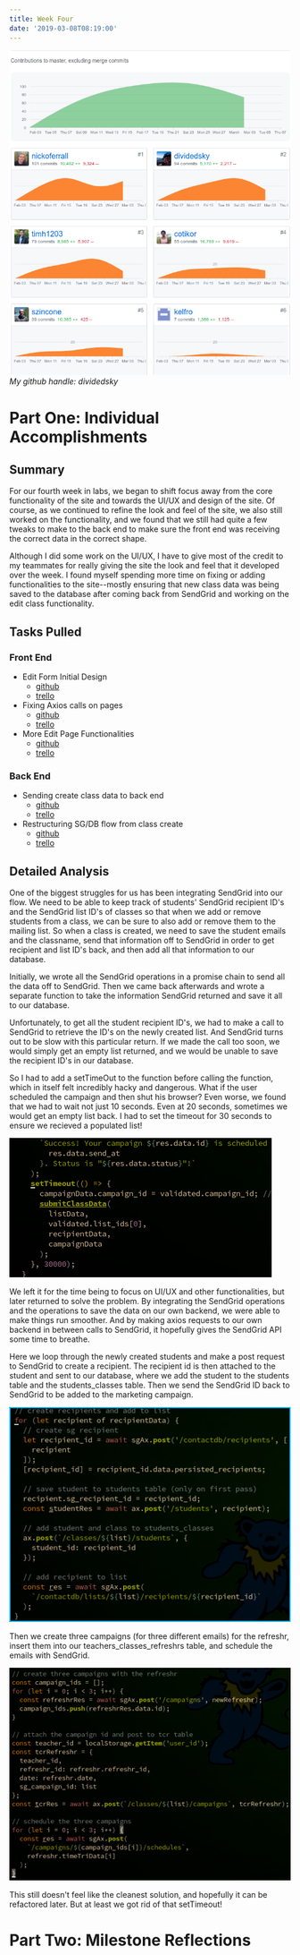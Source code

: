 ```yaml
---
title: Week Four
date: '2019-03-08T08:19:00'
---
```


![Contributions](./contributions.png)
*My github handle: dividedsky*

# Part One: Individual Accomplishments
## Summary

For our fourth week in labs, we began to shift focus away from the core functionality of the site and towards the UI/UX and design of the site. Of course, as we continued to refine the look and feel of the site, we also still worked on the functionality, and we found that we still had quite a few tweaks to make to the back end to make sure the front end was receiving the correct data in the correct shape.

Although I did some work on the UI/UX, I have to give most of the credit to my teammates for really giving the site the look and feel that it developed over the week. I found myself spending more time on fixing or adding functionalities to the site--mostly ensuring that new class data was being saved to the database after coming back from SendGrid and working on the edit class functionality.

## Tasks Pulled
### Front End
* Edit Form Initial Design
  * [github]('https://github.com/Lambda-School-Labs/labs10-student-follow/pull/98')
  * [trello]('https://trello.com/c/mAg63AYY/93-edit-class-styling-and-logic')
* Fixing Axios calls on pages
  * [github]('https://github.com/Lambda-School-Labs/labs10-student-follow/pull/108')
  * [trello]('https://trello.com/c/Vkmo9pYA/120-update-axios-calls')
* More Edit Page Functionalities
  * [github]('https://github.com/Lambda-School-Labs/labs10-student-follow/pull/115')
  * [trello]('https://trello.com/c/mAg63AYY/93-edit-class-styling-and-logic')

### Back End
* Sending create class data to back end
  * [github]('https://github.com/Lambda-School-Labs/labs10-student-follow/pull/107')
  * [trello]('https://trello.com/c/f5Fem0Aq/87-adding-db-into-sendgrid-flow')
* Restructuring SG/DB flow from class create 
  * [github]('https://github.com/Lambda-School-Labs/labs10-student-follow/pull/123')
  * [trello]('https://trello.com/c/PbyyANUM/116-fix-save-to-db-on-classcreate')

## Detailed Analysis
One of the biggest struggles for us has been integrating SendGrid into our flow. We need to be able to keep track of students' SendGrid recipient ID's and the SendGrid list ID's of classes so that when we add or remove students from a class, we can be sure to also add or remove them to the mailing list. So when a class is created, we need to save the student emails and the classname, send that information off to SendGrid in order to get recipient and list ID's back, and then add all that information to our database. 

Initially, we wrote all the SendGrid operations in a promise chain to send all the data off to SendGrid. Then we came back afterwards and wrote a separate function to take the information SendGrid returned and save it all to our database.

Unfortunately, to get all the student recipient ID's, we had to make a call to SendGrid to retrieve the ID's on the newly created list. And SendGrid turns out to be slow with this particular return. If we made the call too soon, we would simply get an empty list returned, and we would be unable to save the recipient ID's in our database.

So I had to add a setTimeOut to the function before calling the function, which in itself felt incredibly hacky and dangerous. What if the user scheduled the campaign and then shut his browser? Even worse, we found that we had to wait not just 10 seconds. Even at 20 seconds, sometimes we would get an empty list back. I had to set the timeout for 30 seconds to ensure we recieved a populated list!

![setTimeout](./setTimeout.png)

We left it for the time being to focus on UI/UX and other functionalities, but later returned to solve the problem. By integrating the SendGrid operations and the operations to save the data on our own backend, we were able to make things run smoother. And by making axios requests to our own backend in between calls to SendGrid, it hopefully gives the SendGrid API some time to breathe.

Here we loop through the newly created students and make a post request to SendGrid to create a recipient. The recipient id is then attached to the student and sent to our database, where we add the student to the students table and the students\_classes table. Then we send the SendGrid ID back to SendGrid to be added to the marketing campaign.

![creating recipients](./sg1.png)

Then we create three campaigns (for three different emails) for the refreshr, insert them into our teachers\_classes\_refreshrs table, and schedule the emails with SendGrid.

![creating campaigns](./campaigns.png)

This still doesn't feel like the cleanest solution, and hopefully it can be refactored later. But at least we got rid of that setTimeout!

# Part Two: Milestone Reflections
